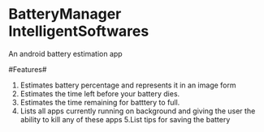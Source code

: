 # BatteryManager IntelligentSoftwares
An android battery estimation app

#Features#
1. Estimates battery percentage and represents it in an image form
2. Estimates the time left before your battery dies.
3. Estimates the time remaining for batttery to full.
4. Lists all apps currently running on background and giving the user the ability to kill any of these apps
5.List tips for saving the battery